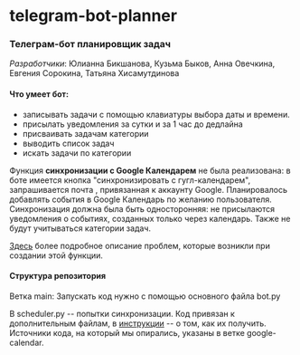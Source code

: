 # telegram-bot-planner
### Телеграм-бот планировщик задач

*Разработчики*: Юлианна Бикшанова, Кузьма Быков, Анна Овечкина, Евгения Сорокина, Татьяна Хисамутдинова

#### Что умеет бот:
 - записывать задачи с помощью клавиатуры выбора даты и времени.
- присылать уведомления за сутки и за 1 час до дедлайна
- присваивать задачам категории
- выводить список задач
- искать задачи по категории

Функция **синхронизации с Google Календарем** не была реализована: в боте имеется кнопка "синхронизировать с гугл-календарем", запрашивается почта , привязанная к аккаунту Google. 
Планировалось добавлять события в Google Календарь по желанию пользователя. Синхронизация должна была быть односторонняя: не присылаются уведомления о  событиях, созданных только  через календарь. Также не будут учитываться категории задач.

[Здесь](https://github.com/nnnuuskamuikkunen/telegram-bot-planner/wiki/%D0%A1%D0%B8%D0%BD%D1%85%D1%80%D0%BE%D0%BD%D0%B8%D0%B7%D0%B0%D1%86%D0%B8%D1%8F-%D1%81-Google%E2%80%90%D0%BA%D0%B0%D0%BB%D0%B5%D0%BD%D0%B4%D0%B0%D1%80%D0%B5%D0%BC:-%D0%BA%D0%B0%D0%BA%D0%B8%D0%B5-%D0%B2%D0%BE%D0%B7%D0%BD%D0%B8%D0%BA%D0%BB%D0%B8-%D0%BF%D1%80%D0%BE%D0%B1%D0%BB%D0%B5%D0%BC%D1%8B) более подробное описание проблем, которые возникли при создании этой функции. 


#### Структура репозитория
Ветка main: Запускать код нужно с помощью основного файла bot.py

В scheduler.py -- попытки синхронизации. Код привязан к дополнительным файлам, в [инструкции](https://github.com/nnnuuskamuikkunen/telegram-bot-planner/wiki/%D0%9D%D0%B5%D0%BE%D0%B1%D1%85%D0%BE%D0%B4%D0%B8%D0%BC%D1%8B%D0%B5(%D1%81%D0%B5%D0%BA%D1%80%D0%B5%D1%82%D0%BD%D1%8B%D0%B5)-%D1%84%D0%B0%D0%B9%D0%BB%D1%8B-%D0%B4%D0%BB%D1%8F-%D0%B7%D0%B0%D0%BF%D1%83%D1%81%D0%BA%D0%B0-scheduler-:-%D0%BA%D0%B0%D0%BA-%D0%BF%D0%BE%D0%BB%D1%83%D1%87%D0%B8%D1%82%D1%8C) -- о том, как их получить.
Источники кода, на который мы опирались, указаны в ветке google-calendar.



